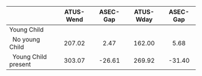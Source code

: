 
|                      |    ATUS-Wend |     ASEC-Gap |    ATUS-Wday |     ASEC-Gap |
| -------------------- | :----------: | :----------: | :----------: | :----------: |
| Young Child          |              |              |              |              |
| &nbsp;&nbsp;No young Child |       207.02 |         2.47 |       162.00 |         5.68 |
| &nbsp;&nbsp;Young Child present |       303.07 |       -26.61 |       269.92 |       -31.40 |

